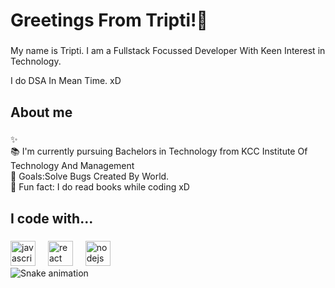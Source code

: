 <h1 align="left"> Greetings From Tripti!👋</h1>

###

<p align="left">My name is Tripti.  I am a Fullstack Focussed Developer With Keen Interest in Technology.</p>
<p align="left">I do DSA In Mean Time. xD</p> 

###

<h2 align="left">About me</h2>

###

<p align="left">✨<br>📚 I'm currently pursuing Bachelors in Technology from KCC Institute Of Technology And Management<br>🎯 Goals:Solve Bugs Created By World.<br>🎲 Fun fact: I do read books while coding xD</p>

###

<h2 align="left">I code with...</h2>

###

<div align="left">
  <img src="https://cdn.jsdelivr.net/gh/devicons/devicon/icons/javascript/javascript-original.svg" height="40" alt="javascript logo"  />
  <img width="12" />
  <img src="https://cdn.jsdelivr.net/gh/devicons/devicon/icons/react/react-original.svg" height="40" alt="react logo"  />
  <img width="12" />
  <img src="https://cdn.jsdelivr.net/gh/devicons/devicon/icons/nodejs/nodejs-original.svg" height="40" alt="nodejs logo"  />
  <img width="12" />

<br clear="both">


<img src="https://raw.githubusercontent.com/maurodesouza/maurodesouza/output/snake.svg" alt="Snake animation" />
</div>

###
